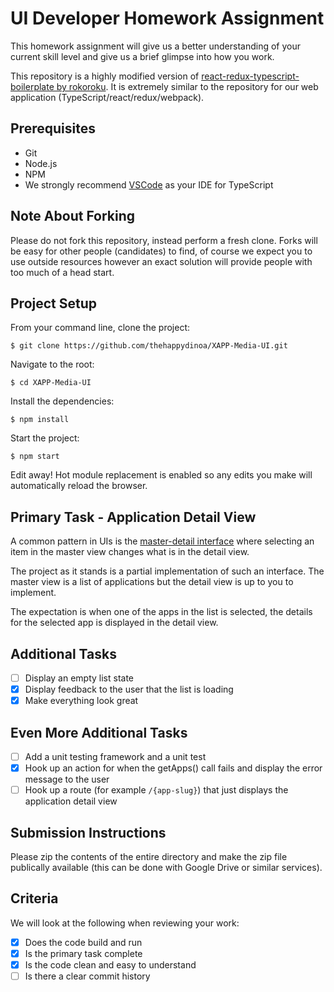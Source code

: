 # UI Developer Homework Assignment

This homework assignment will give us a better understanding of your current skill level and give us a brief glimpse into how you work.

This repository is a highly modified version of [react-redux-typescript-boilerplate by rokoroku](https://github.com/rokoroku/react-redux-typescript-boilerplate).  It is extremely similar to the repository for our web application (TypeScript/react/redux/webpack).

## Prerequisites

- Git
- Node.js
- NPM
- We strongly recommend [VSCode](https://code.visualstudio.com/download) as your IDE for TypeScript

## Note About Forking

Please do not fork this repository, instead perform a fresh clone.  Forks will be easy for other people (candidates) to find, of course we expect you to use outside resources however an exact solution will provide people with too much of a head start.   

## Project Setup

From your command line, clone the project:
```
$ git clone https://github.com/thehappydinoa/XAPP-Media-UI.git
```

Navigate to the root:
```
$ cd XAPP-Media-UI
```

Install the dependencies:
```
$ npm install
```

Start the project:
```
$ npm start
```

Edit away!  Hot module replacement is enabled so any edits you make will automatically reload the browser.

## Primary Task - Application Detail View

A common pattern in UIs is the [master-detail interface](https://en.wikipedia.org/wiki/Master%E2%80%93detail_interface) where selecting an item in the master view changes what is in the detail view.

The project as it stands is a partial implementation of such an interface.  The master view is a list of applications but the detail view is up to you to implement.  

The expectation is when one of the apps in the list is selected, the details for the selected app is displayed in the detail view.

## Additional Tasks

- [ ] Display an empty list state
- [x] Display feedback to the user that the list is loading
- [x] Make everything look great

## Even More Additional Tasks

- [ ] Add a unit testing framework and a unit test
- [x] Hook up an action for when the getApps() call fails and display the error message to the user
- [ ] Hook up a route (for example `/{app-slug}`) that just displays the application detail view  

## Submission Instructions

Please zip the contents of the entire directory and make the zip file publically available (this can be done with Google Drive or similar services).

## Criteria

We will look at the following when reviewing your work:

- [x] Does the code build and run
- [x] Is the primary task complete
- [x] Is the code clean and easy to understand
- [ ] Is there a clear commit history
